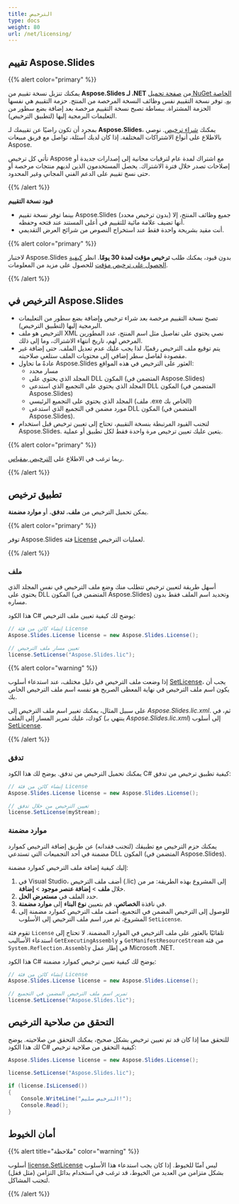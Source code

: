 ```yaml
---
title: الترخيص
type: docs
weight: 80
url: /net/licensing/
---
```


## **تقييم Aspose.Slides**

{{% alert color="primary" %}} 

يمكنك تنزيل نسخة تقييم من **Aspose.Slides لـ .NET** من [صفحة تحميل NuGet الخاصة به](https://www.nuget.org/packages/Aspose.Slides.NET/). توفر نسخة التقييم نفس وظائف النسخة المرخصة من المنتج. حزمة التقييم هي نفسها الحزمة المشتراة. ببساطة تصبح نسخة التقييم مرخصة بعد إضافة بضع سطور من التعليمات البرمجية إليها (لتطبيق الترخيص).

بمجرد أن تكون راضيًا عن تقييمك لـ **Aspose.Slides**، يمكنك [شراء ترخيص](https://purchase.aspose.com/buy). نوصي بالاطلاع على أنواع الاشتراكات المختلفة. إذا كان لديك أسئلة، تواصل مع فريق مبيعات Aspose.

تأتي كل ترخيص Aspose مع اشتراك لمدة عام لترقيات مجانية إلى إصدارات جديدة أو إصلاحات تصدر خلال فترة الاشتراك. يحصل المستخدمون الذين لديهم منتجات مرخصة أو حتى نسخ تقييم على الدعم الفني المجاني وغير المحدود.

{{% /alert %}} 

**قيود نسخة التقييم**

* بينما توفر نسخة تقييم Aspose.Slides (بدون ترخيص محدد) جميع وظائف المنتج، إلا أنها تضيف علامة مائية للتقييم في أعلى المستند عند فتحه وحفظه. 
* أنت مقيد بشريحة واحدة فقط عند استخراج النصوص من شرائح العرض التقديمي.

{{% alert color="primary" %}} 

لاختبار Aspose.Slides بدون قيود، يمكنك طلب **ترخيص مؤقت لمدة 30 يومًا**. انظر [كيفية الحصول على ترخيص مؤقت](https://purchase.aspose.com/temporary-license) للحصول على مزيد من المعلومات.

{{% /alert %}}

## **الترخيص في Aspose.Slides**
* تصبح نسخة التقييم مرخصة بعد شراء ترخيص وإضافة بضع سطور من التعليمات البرمجية إليها (لتطبيق الترخيص).
* الترخيص هو ملف XML نصي يحتوي على تفاصيل مثل اسم المنتج، عدد المطورين المرخص لهم، تاريخ انتهاء الاشتراك، وما إلى ذلك. 
* يتم توقيع ملف الترخيص رقميًا، لذا يجب عليك عدم تعديل الملف. حتى إضافة غير مقصودة لفاصل سطر إضافي إلى محتويات الملف ستلغي صلاحيته.
* عادةً ما تحاول Aspose.Slides العثور على الترخيص في هذه المواقع:
  * مسار محدد
  * المجلد الذي يحتوي على DLL المكون (المتضمن في Aspose.Slides)
  * المجلد الذي يحتوي على التجميع الذي استدعى DLL المكون (المتضمن في Aspose.Slides)
  * المجلد الذي يحتوي على التجميع الرئيسي (ملف .exe الخاص بك)
  * مورد مضمن في التجميع الذي استدعى DLL المكون (المتضمن في Aspose.Slides).
* لتجنب القيود المرتبطة بنسخة التقييم، تحتاج إلى تعيين ترخيص قبل استخدام Aspose.Slides. يتعين عليك تعيين ترخيص مرة واحدة فقط لكل تطبيق أو عملية.

{{% alert color="primary" %}} 

ربما ترغب في الاطلاع على [الترخيص بمقياس](https://docs.aspose.com/slides/net/metered-licensing/).

{{% /alert %}} 


## **تطبيق ترخيص**
يمكن تحميل الترخيص من **ملف**، **تدفق**، أو **موارد مضمنة**. 

{{% alert color="primary" %}}

توفر Aspose.Slides فئة [License](https://reference.aspose.com/slides/net/aspose.slides/license) لعمليات الترخيص.

{{% /alert %}} 

### **ملف**
أسهل طريقة لتعيين ترخيص تتطلب منك وضع ملف الترخيص في نفس المجلد الذي يحتوي على DLL المكون (المتضمن في Aspose.Slides) وتحديد اسم الملف فقط بدون مساره.

هذا الكود C# يوضح لك كيفية تعيين ملف الترخيص:

``` csharp
// إنشاء كائن من فئة License 
Aspose.Slides.License license = new Aspose.Slides.License();

// تعيين مسار ملف الترخيص
license.SetLicense("Aspose.Slides.lic");
```

{{% alert color="warning" %}} 

إذا وضعت ملف الترخيص في دليل مختلف، عند استدعاء أسلوب [SetLicense](https://reference.aspose.com/slides/net/aspose.slides/license/setlicense/#setlicense_1)، يجب أن يكون اسم ملف الترخيص في نهاية المعطى الصريح هو نفسه اسم ملف الترخيص الخاص بك.

على سبيل المثال، يمكنك تغيير اسم ملف الترخيص إلى *Aspose.Slides.lic.xml*. ثم، في كودك، عليك تمرير المسار إلى الملف (ينتهي بـ *Aspose.Slides.lic.xml*) إلى أسلوب [SetLicense](https://reference.aspose.com/slides/net/aspose.slides/license/setlicense/#setlicense_1).

{{% /alert %}}

### **تدفق**
يمكنك تحميل الترخيص من تدفق. يوضح لك هذا الكود C# كيفية تطبيق ترخيص من تدفق:

``` csharp
// إنشاء كائن من فئة License 
Aspose.Slides.License license = new Aspose.Slides.License();

// تعيين الترخيص من خلال تدفق
license.SetLicense(myStream);
```

### **موارد مضمنة**
يمكنك حزم الترخيص مع تطبيقك (لتجنب فقدانه) عن طريق إضافة الترخيص كموارد مضمنة في أحد التجميعات التي تستدعي DLL المكون (المتضمن في Aspose.Slides). 

إليك كيفية إضافة ملف الترخيص كموارد مضمنة:

1. في Visual Studio، أضف ملف الترخيص (.lic) إلى المشروع بهذه الطريقة: مر من خلال **ملف** > **إضافة عنصر موجود** > **إضافة**. 
2. حدد الملف في **مستعرض الحل**.
3. في نافذة **الخصائص**، قم بتعيين **نوع البناء** إلى **موارد مضمنة**.
4. للوصول إلى الترخيص المضمن في التجميع، أضف ملف الترخيص كموارد مضمنة إلى المشروع، ثم مرر اسم ملف الترخيص إلى الأسلوب `SetLicense`. 


تقوم فئة `License` تلقائيًا بالعثور على ملف الترخيص في الموارد المضمنة. لا تحتاج إلى استدعاء الأساليب `GetExecutingAssembly` و `GetManifestResourceStream` من فئة `System.Reflection.Assembly` في إطار عمل Microsoft .NET.

هذا الكود C# يوضح لك كيفية تعيين ترخيص كموارد مضمنة:

``` csharp
// إنشاء كائن من فئة License
Aspose.Slides.License license = new Aspose.Slides.License();

// تمرير اسم ملف الترخيص المضمن في التجميع
license.SetLicense("Aspose.Slides.lic");
```

## **التحقق من صلاحية الترخيص**

للتحقق مما إذا كان قد تم تعيين ترخيص بشكل صحيح، يمكنك التحقق من صلاحيته. يوضح لك هذا الكود C# كيفية التحقق من صلاحية ترخيص:

```c#
Aspose.Slides.License license = new Aspose.Slides.License();

license.SetLicense("Aspose.Slides.lic");

if (license.IsLicensed())
{
    Console.WriteLine("الترخيص سليم!");
    Console.Read();
}
```

## **أمان الخيوط**

{{% alert title="ملاحظة" color="warning" %}} 

أسلوب [license.SetLicense](https://reference.aspose.com/slides/net/aspose.slides/license/setlicense/) ليس آمنًا للخيوط. إذا كان يجب استدعاء هذا الأسلوب بشكل متزامن من العديد من الخيوط، قد ترغب في استخدام بدائل التزامن (مثل قفل) لتجنب المشاكل. 

{{% /alert %}}